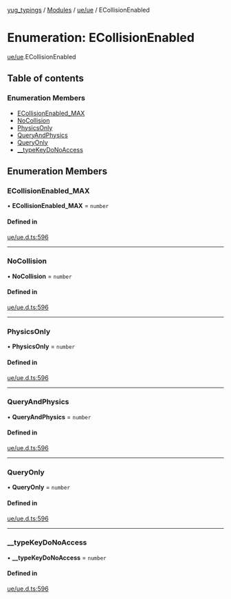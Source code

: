 [yug_typings](../README.md) / [Modules](../modules.md) / [ue/ue](../modules/ue_ue.md) / ECollisionEnabled

# Enumeration: ECollisionEnabled

[ue/ue](../modules/ue_ue.md).ECollisionEnabled

## Table of contents

### Enumeration Members

- [ECollisionEnabled\_MAX](ue_ue.ECollisionEnabled.md#ecollisionenabled_max)
- [NoCollision](ue_ue.ECollisionEnabled.md#nocollision)
- [PhysicsOnly](ue_ue.ECollisionEnabled.md#physicsonly)
- [QueryAndPhysics](ue_ue.ECollisionEnabled.md#queryandphysics)
- [QueryOnly](ue_ue.ECollisionEnabled.md#queryonly)
- [\_\_typeKeyDoNoAccess](ue_ue.ECollisionEnabled.md#__typekeydonoaccess)

## Enumeration Members

### ECollisionEnabled\_MAX

• **ECollisionEnabled\_MAX** = `number`

#### Defined in

[ue/ue.d.ts:596](https://github.com/YugMetaverse/yug_typings/blob/b7d9b19/ue/ue.d.ts#L596)

___

### NoCollision

• **NoCollision** = `number`

#### Defined in

[ue/ue.d.ts:596](https://github.com/YugMetaverse/yug_typings/blob/b7d9b19/ue/ue.d.ts#L596)

___

### PhysicsOnly

• **PhysicsOnly** = `number`

#### Defined in

[ue/ue.d.ts:596](https://github.com/YugMetaverse/yug_typings/blob/b7d9b19/ue/ue.d.ts#L596)

___

### QueryAndPhysics

• **QueryAndPhysics** = `number`

#### Defined in

[ue/ue.d.ts:596](https://github.com/YugMetaverse/yug_typings/blob/b7d9b19/ue/ue.d.ts#L596)

___

### QueryOnly

• **QueryOnly** = `number`

#### Defined in

[ue/ue.d.ts:596](https://github.com/YugMetaverse/yug_typings/blob/b7d9b19/ue/ue.d.ts#L596)

___

### \_\_typeKeyDoNoAccess

• **\_\_typeKeyDoNoAccess** = `number`

#### Defined in

[ue/ue.d.ts:596](https://github.com/YugMetaverse/yug_typings/blob/b7d9b19/ue/ue.d.ts#L596)
